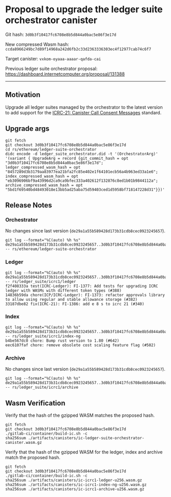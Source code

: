 # Proposal to upgrade the ledger suite orchestrator canister

Git hash: `3d0b3f10417fc6708e8b5d844a0bac5e86f3e17d`

New compressed Wasm hash: `ccda8966249bc7d89f14968a242d6fb2c33d2363336303ec4f12977cab74c6f7`

Target canister: `vxkom-oyaaa-aaaar-qafda-cai`

Previous ledger suite orchestrator proposal: https://dashboard.internetcomputer.org/proposal/131388

---

## Motivation

Upgrade all ledger suites managed by the orchestrator to the latest version to add support for the [ICRC-21: Canister Call Consent Messages](https://github.com/dfinity/wg-identity-authentication/blob/fd846030109710cab67d9381485a73db424f2b07/topics/ICRC-21/icrc_21_consent_msg.md) standard.

## Upgrade args

```
git fetch
git checkout 3d0b3f10417fc6708e8b5d844a0bac5e86f3e17d
cd rs/ethereum/ledger-suite-orchestrator
didc encode -d ledger_suite_orchestrator.did -t '(OrchestratorArg)' '(variant { UpgradeArg = record {git_commit_hash = opt "3d0b3f10417fc6708e8b5d844a0bac5e86f3e17d"; ledger_compressed_wasm_hash = opt "8457289d3b3179aa83977ea21bfa2fc85e402e1f64101ecb56a4b963ed33a1e6"; index_compressed_wasm_hash = opt "eb3096906bf9a43996d2ca9ca9bfec333a402612f132876c8ed1b01b9844112a"; archive_compressed_wasm_hash = opt "5bd1f69540bd48493018e13bb5ad25aba75d59403ced1d5958bf718147228d31"}})'
```

## Release Notes

### Orchestrator
No changes since last version (`de29a1a55b589428d173b31cdb8cec0923245657`).

```
git log --format="%C(auto) %h %s" de29a1a55b589428d173b31cdb8cec0923245657..3d0b3f10417fc6708e8b5d844a0bac5e86f3e17d -- rs/ethereum/ledger-suite-orchestrator
 ```

### Ledger

```
git log --format="%C(auto) %h %s" de29a1a55b589428d173b31cdb8cec0923245657..3d0b3f10417fc6708e8b5d844a0bac5e86f3e17d -- rs/ledger_suite/icrc1/ledger
f2f408333a test(ICRC-Ledger): FI-1377: Add tests for upgrading ICRC ledger with WASMs with different token types (#388)
14836b59da chore(ICP/ICRC-Ledger): FI-1373: refactor approvals library to allow using regular and stable allowance storage (#382)
33187dbe82 fix(ICRC-21): FI-1386: add e 8 s to icrc 21 (#340)
```

### Index

```
git log --format="%C(auto) %h %s" de29a1a55b589428d173b31cdb8cec0923245657..3d0b3f10417fc6708e8b5d844a0bac5e86f3e17d -- rs/ledger_suite/icrc1/index-ng
b4be567dc0 chore: Bump rust version to 1.80 (#642)
eec6107faf chore: remove obsolete cost scaling feature flag (#502)
```

### Archive

No changes since last version (`de29a1a55b589428d173b31cdb8cec0923245657`).
```
git log --format="%C(auto) %h %s" de29a1a55b589428d173b31cdb8cec0923245657..3d0b3f10417fc6708e8b5d844a0bac5e86f3e17d -- rs/ledger_suite/icrc1/archive
```



## Wasm Verification

Verify that the hash of the gzipped WASM matches the proposed hash.

```
git fetch
git checkout 3d0b3f10417fc6708e8b5d844a0bac5e86f3e17d
./gitlab-ci/container/build-ic.sh -c
sha256sum ./artifacts/canisters/ic-ledger-suite-orchestrator-canister.wasm.gz
```

Verify that the hash of the gzipped WASM for the ledger, index and archive match the proposed hash.

```
git fetch
git checkout 3d0b3f10417fc6708e8b5d844a0bac5e86f3e17d
./gitlab-ci/container/build-ic.sh -c
sha256sum ./artifacts/canisters/ic-icrc1-ledger-u256.wasm.gz
sha256sum ./artifacts/canisters/ic-icrc1-index-ng-u256.wasm.gz
sha256sum ./artifacts/canisters/ic-icrc1-archive-u256.wasm.gz
```
